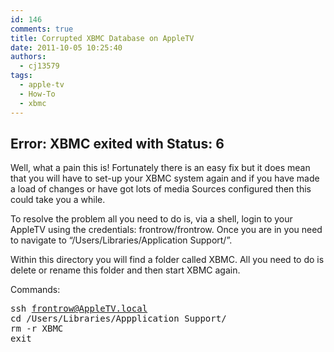 ```yaml
---
id: 146
comments: true
title: Corrupted XBMC Database on AppleTV
date: 2011-10-05 10:25:40 
authors:
  - cj13579
tags:
  - apple-tv
  - How-To
  - xbmc
---
```

## Error: XBMC exited with Status: 6

Well, what a pain this is! Fortunately there is an easy fix but it does mean that you will have to set-up your XBMC system again and if you have made a load of changes or have got lots of media Sources configured then this could take you a while.<!-- more -->

To resolve the problem all you need to do is, via a shell, login to your AppleTV using the credentials: frontrow/frontrow. Once you are in you need to navigate to &#8220;/Users/Libraries/Application Support/&#8221;.

Within this directory you will find a folder called XBMC. All you need to do is delete or rename this folder and then start XBMC again.

Commands:

<pre>ssh <a href="mailto:frontrow@AppleTV.local">frontrow@AppleTV.local</a>
cd /Users/Libraries/Appplication Support/
rm -r XBMC
exit</pre>